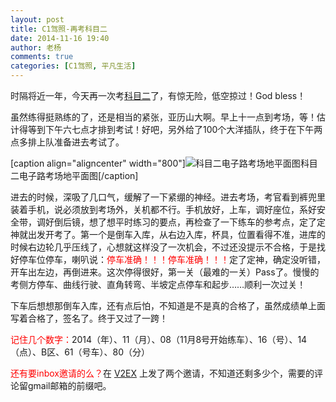 ```yaml
---
layout: post
title: C1驾照-再考科目二
date: 2014-11-16 19:40
author: 老杨
comments: true
categories: [C1驾照, 平凡生活]
---
```

时隔将近一年，今天再一次考<a href="http://cyhour.com/85" target="_blank">科目二</a>了，有惊无险，低空掠过！God bless！<!--more-->

虽然练得挺熟练的了，还是相当的紧张，亚历山大啊。早上十一点到考场，等！估计得等到下午六七点才排到考试！好吧，另外给了100个大洋插队，终于在下午两点多排上队准备进去考试了。

[caption align="aligncenter" width="800"]<img src="//cyhour.com/wp-content/uploads/2014/11/zhaoqing-kemuer-2014.jpg" alt="科目二电子路考场地平面图"  />科目二电子路考场地平面图[/caption]

进去的时候，深吸了几口气，缓解了一下紧绷的神经。进去考场，考官看到裤兜里装着手机，说必须放到考场外，关机都不行。手机放好，上车，调好座位，系好安全带，调好倒后镜，想了想平时练习的要点，再检查了一下练车的参考点，定了定神就出发开考了。第一个是倒车入库，从右边入库，杯具，位置看得不准，进库的时候右边轮几乎压线了，心想就这样没了一次机会，不过还没提示不合格，于是找好停车位停车，喇叭说：<span style = "color:red;">停车准确！！！停车准确！！！</span>定了定神，确定没听错，开车出左边，再倒进来。这次停得很好，第一关（最难的一关）Pass了。慢慢的考侧方停车、曲线行驶、直角转弯、半坡定点停车和起步……顺利一次过关！

下车后想想那倒车入库，还有点后怕，不知道是不是真的合格了，虽然成绩单上面写着合格了，签名了。终于又过了一跨！

<span style = "color:red;">记住几个数字：</span>2014（年）、11（月）、08（11月8号开始练车）、16（号）、14（点）、B区、61（号车）、80（分）

<span style = "color:red;">还有要inbox邀请的么？</span>在 <a href="http://www.v2ex.com/t/146842" target="_blank">V2EX</a> 上发了两个邀请，不知道还剩多少个，需要的评论留gmail邮箱的前缀吧。
